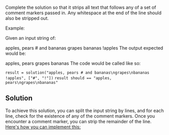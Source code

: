 Complete the solution so that it strips all text that follows any of a set of comment markers passed in. Any whitespace at the end of the line should also be stripped out.

Example:

Given an input string of:

apples, pears # and bananas
grapes
bananas !apples
The output expected would be:

apples, pears
grapes
bananas
The code would be called like so:

`result = solution("apples, pears # and bananas\ngrapes\nbananas !apples", ["#", "!"])`
`result should == "apples, pears\ngrapes\nbananas"`

## Solution
To achieve this solution, you can split the input string by lines, and for each line, check for the existence of any of the comment markers. Once you encounter a comment marker, you can strip the remainder of the line. [Here's how you can implement this:](https://github.com/kihuni/CodeWars_problems/blob/main/stripComments/stripComments.py)

